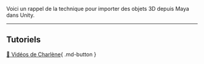 

Voici un rappel de la technique pour importer des objets 3D depuis Maya dans Unity.   


***  

## Tutoriels
[📁 Vidéos de Charlène](https://cmontmorency365.sharepoint.com/:f:/s/Charlne/EsjnvYa1Z1dLmdSOS3EvmK8BXQvVDdpVrQ9I6DbGvFHjRA?e=zTtMu2){ .md-button }   <br>